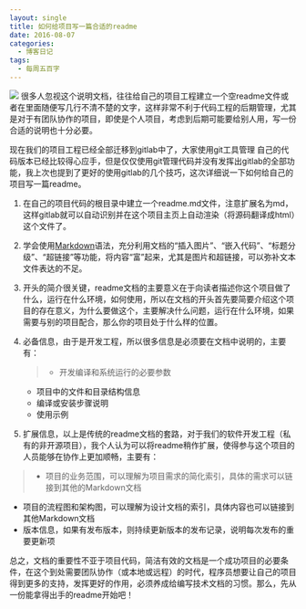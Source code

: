 ```yaml
---
layout: single
title: 如何给项目写一篇合适的readme
date: 2016-08-07
categories:
  - 博客日记
tags:
  - 每周五百字
--- 
```

![](http://www.readmeonline.com.au/images/readme_head.jpg)
很多人忽视这个说明文档，往往给自己的项目工程建立一个空readme文件或者在里面随便写几行不清不楚的文字，这样非常不利于代码工程的后期管理，尤其是对于有团队协作的项目，即使是个人项目，考虑到后期可能要给别人用，写一份合适的说明也十分必要。

现在我们的项目工程已经全部迁移到gitlab中了，大家使用git工具管理 自己的代码版本已经比较得心应手，但是仅仅使用git管理代码并没有发挥出gitlab的全部功能，我上次也提到了更好的使用gitlab的几个技巧，这次详细说一下如何给自己的项目写一篇readme。

1. 在自己的项目代码的根目录中建立一个readme.md文件，注意扩展名为md，这样gitlab就可以自动识别并在这个项目主页上自动渲染（将源码翻译成html）这个文件了。

2. 学会使用[Markdown](http://www.jianshu.com/p/q81RER)语法，充分利用文档的“插入图片”、“嵌入代码”、“标题分级”、“超链接”等功能，将内容“富”起来，尤其是图片和超链接，可以弥补文本文件表达的不足。

3. 开头的简介很关键，readme文档的主要意义在于向读者描述你这个项目做了什么，运行在什么环境，如何使用，所以在文档的开头首先要简要介绍这个项目的存在意义，为什么要做这个，主要解决什么问题，运行在什么环境，如果需要与别的项目配合，那么你的项目处于什么样的位置。

4. 必备信息，由于是开发工程，所以很多信息是必须要在文档中说明的，主要有：
   > - 开发编译和系统运行的必要参数
   - 项目中的文件和目录结构信息
   - 编译或安装步骤说明
   - 使用示例

5. 扩展信息，以上是传统的readme文档的套路，对于我们的软件开发工程（私有的非开源项目），我个人认为可以将readme稍作扩展，使得参与这个项目的人员能够在协作上更加顺畅，主要有：
  > - 项目的业务范围，可以理解为项目需求的简化索引，具体的需求可以链接到其他的Markdown文档
  - 项目的流程图和架构图，可以理解为设计文档的索引，具体内容也可以链接到其他Markdown文档
  - 版本信息，如果有发布版本，则持续更新版本的发布记录，说明每次发布的重要更新项

总之，文档的重要性不亚于项目代码，简洁有效的文档是一个成功项目的必要条件，在这个到处需要团队协作（或本地或远程）的时代，程序员想要让自己的项目得到更多的支持，发挥更好的作用，必须养成给编写技术文档的习惯。那么，先从一份能拿得出手的readme开始吧！

